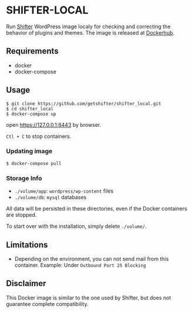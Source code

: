 # SHIFTER-LOCAL

Run [Shifter](https://getshifter.io/) WordPress image localy for checking and correcting the behavior of plugins and themes. The image is released at [Dockerhub](https://hub.docker.com/r/getshifter/shifter_local/).

## Requirements

- docker
- docker-compose

## Usage

```
$ git clone https://github.com/getshifter/shifter_local.git
$ cd shifter_local
$ docker-compose up
```

open https://127.0.0.1:8443 by browser.

`Ctl + C` to stop containers.

### Updating image

```
$ docker-compose pull
```

### Storage Info

- `./volume/app`: `wordpress/wp-content` files
- `./volume/db`: `mysql` databases

All data will be persisted in these directories, even if the Docker containers are stopped.

To start over with the installation, simply delete `./volume/`.

## Limitations

- Depending on the environment, you can not send mail from this container. Example: Under `Outbound Port 25 Blocking`

## Disclaimer

This Docker image is similar to the one used by Shifter, but does not guarantee complete compatibility.
